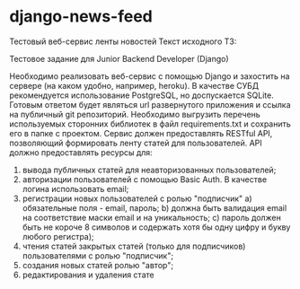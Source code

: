 # django-news-feed
Тестовый веб-сервис ленты новостей
Текст исходного ТЗ:

Тестовое задание для Junior Backend Developer (Django)

Необходимо реализовать веб-сервис с помощью Django и захостить на сервере
(на каком удобно, например, heroku). В качестве СУБД рекомендуется
использование PostgreSQL, но доспускается SQLite. Готовым ответом будет
являться url развернутого приложения и ссылка на публичный git репозиторий.
Необходимо выгрузить перечень используемых сторонних библиотек в файл
requirements.txt и сохранить его в папке с проектом.
Сервис должен предоставлять RESTful API, позволяющий формировать ленту
статей для пользователей. API должно предоставлять ресурсы для:
1. вывода публичных статей для неавторизованных пользователей;
2. авторизации пользователей с помощью Basic Auth. В качестве логина
использовать email;
3. регистрации новых пользователей с ролью "подписчик"
a) обязательные поля - email, пароль;
b) должна быть валидация email на соответствие маски email и на уникальность;
c) пароль должен быть не короче 8 символов и содержать хотя бы одну цифру и
букву любого регистра);
4. чтения статей закрытых статей (только для подписчиков) пользователями с
ролью "подписчик";
5. создания новых статей ролью "автор";
6. редактирования и удаления стате
